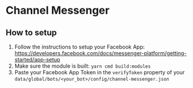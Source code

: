 # Channel Messenger

## How to setup

1. Follow the instructions to setup your Facebook App: https://developers.facebook.com/docs/messenger-platform/getting-started/app-setup
1. Make sure the module is built: `yarn cmd build:modules`
1. Paste your Facebook App Token in the `verifyToken` property of your `data/global/bots/<your_bot>/config/channel-messenger.json`
